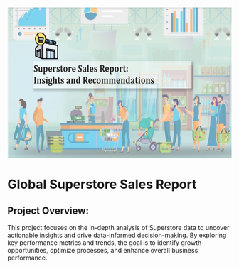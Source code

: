 <img src="/Images/bg.jpg" width="600" height="340"/>
<h1>Global Superstore Sales Report</h1>
<h2>Project Overview:</h2>
<p>This project focuses on the in-depth analysis of Superstore data to uncover actionable insights and drive data-informed decision-making. 
By exploring key performance metrics and trends, the goal is to identify growth opportunities, optimize processes, and enhance overall business performance.</p>
